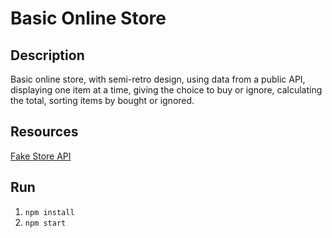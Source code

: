 # Basic Online Store

## Description

Basic online store, with semi-retro design, using data from a public API, displaying one item at a time, giving the choice to buy or ignore, calculating the total, sorting items by bought or ignored.

## Resources

[Fake Store API](https://fakestoreapi.com/)

## Run

1) `npm install`
2) `npm start`